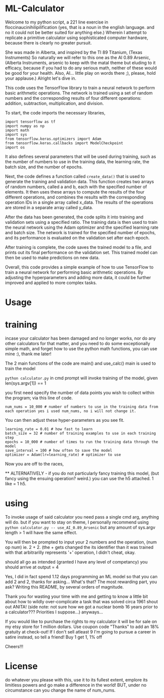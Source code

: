 # ML-Calculator 
Welcome to my python script, a 221 line exercise in floccinaucinihilipilification (yes, that is a noun in the english language. 
and no it could not be better suited for anything else.)
Wherein I attempt to replicate a primitive calculator using sophisticated computer hardware, because there is clearly no greater pursuit.

She was made in Alberta, and inspired by the TI 89 Titanium, (Texas Instruments)
So naturally we will refer to this one as the AI 0.89 Arsenic, (Alberta Instruments, arsenic  to keep with the matal theme
but eluding to it efficacy, because if you had to do any serious math, neither of these would be good for your health. Also, AI... little play on words there ;), please,
hold your applause.) Alright let's dive in. 

This code uses the TensorFlow library to train a neural network to perform basic arithmetic operations. 
The network is trained using a set of random numbers and the corresponding results of four different operations: addition,
subtraction, multiplication, and division.

To start, the code imports the necessary libraries, 
```
import tensorflow as tf
import numpy as np
import math
import sys
from tensorflow.keras.optimizers import Adam
from tensorflow.keras.callbacks import ModelCheckpoint
import os
```

It also defines several parameters that will be used during training, such as the number of numbers to use in the training data, 
the learning rate, the batch size, and the number of epochs.

Next, the code defines a function called ```create_data()``` that is used to generate the training and validation data. 
This function creates two arrays of random numbers, called a and b, each with the specified number of elements.
It then uses these arrays to compute the results of the four different operations, 
and combines the results with the corresponding operation IDs in a single array called x_data. 
The results of the operations are stored in a separate array called y_data.

After the data has been generated, 
the code splits it into training and validation sets using a specified ratio. 
The training data is then used to train the neural network using the Adam optimizer and the specified learning rate and batch size. 
The network is trained for the specified number of epochs, and its performance is evaluated on the validation set after each epoch.

After training is complete, the code saves the trained model to a file, and prints out its final performance on the validation set. 
This trained model can then be used to make predictions on new data.

Overall, this code provides a simple example of how to use TensorFlow to train a neural network for performing basic arithmetic operations. 
By adjusting the hyperparameters and adding more data, it could be further improved and applied to more complex tasks. 


# Usage

# training

incase your calculator has been damaged and no longer works, nor do any other calculators for that matter, and you need to do
some exceptionally simple math, and forget how to use the python math functions, you can use mine :), thank me later!


The 2 main functions of the code are main() and use_calc()
main is used to train the model

```python calculator.py```
in cmd prompt will invoke training of the model, given len(sys.argv[1]) == 1

you first need specify the number of data points you wish to collect within the program; via this line of code.
```
num_nums = 10_000 # number of numbers to use in the training data from each operation yes i used num_nums, no i will not change it.
```

You can then adjust these hyper-parameters as you see fit.

```
learning_rate = 0.01 # how fast to learn
batch_size = 32 # number of training examples to use in each training step
epochs = 10_000 # number of times to run the training data through the model
save_interval = 100 # how often to save the model
optimizer = Adam(lr=learning_rate) # optimizer to use
```

Now you are off to the races, 

** ALTERNATIVELY - if you do not particularly fancy training this model, (but fancy using the ensuing operation? weird.) 
you can use the h5 attached. 1 like = 1 h5.

# using

To invoke usage of said calculator
you need pass a single cmd arg, anything will do.
but if you want to stay on theme, I personally recommend using
```python calculator.py -- use_AI_0.89_Arsenic```
but any amount of sys.argv length > 1 will have the same effect.

You will then be prompted to input your 2 numbers and the operation, (num op num) ie. 2 + 2. (the + gets changed the its identifier than it was trained with that 
arbitrarilly represents '+' operation, I didn't cheat, okay.

should all go as intended (granted I have any level of competancy) you should arrive at output = 4

Yes, I did in fact spend 1.12 days programming an ML model so that you can add 2 and 2, thanks for asking... What's that?  The most rewarding part, you ask?
Writing this README, by several orders of magnitude.

Thank you for wasting your time with me and getting to know a little bit about how to wildly over-complicate a task that was solved circa 1961 shout out ANITA!
(side note:
not sure how we got a nuclear bomb 16 years prior to a calculator??? Priorities I suppose...)
anyways...


If you would like to purchase the rights to my calculator it will be for sale on my etsy store for 1 million dollars. Use coupon code "Thanks" to add an 18% gratuity 
at check-out! If I don't sell atleast 9 I'm going to pursue a career in satire instead, so tell a friend! Buy 1 get 1, 1% off

Cheers!!!


# License

do whatever you please with this, use it to its fullest extent, emplore its limitless powers and go make a difference in the world!
BUT, under no circumstance can you change the name of num_nums.







